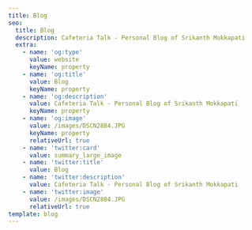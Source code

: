 ```yaml
---
title: Blog
seo:
  title: Blog
  description: Cafeteria Talk - Personal Blog of Srikanth Mokkapati
  extra:
    - name: 'og:type'
      value: website
      keyName: property
    - name: 'og:title'
      value: Blog
      keyName: property
    - name: 'og:description'
      value: Cafeteria Talk - Personal Blog of Srikanth Mokkapati
      keyName: property
    - name: 'og:image'
      value: /images/DSCN2884.JPG
      keyName: property
      relativeUrl: true
    - name: 'twitter:card'
      value: summary_large_image
    - name: 'twitter:title'
      value: Blog
    - name: 'twitter:description'
      value: Cafeteria Talk - Personal Blog of Srikanth Mokkapati
    - name: 'twitter:image'
      value: /images/DSCN2884.JPG
      relativeUrl: true
template: blog
---
```

